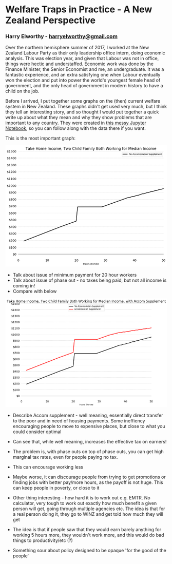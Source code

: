 # Welfare Traps in Practice - A New Zealand Perspective
### Harry Elworthy - harryelworthy@gmail.com

Over the northern hemisphere summer of 2017, I worked at the New Zealand Labour Party as their only leadership office intern, doing economic analysis. This was election year, and given that Labour was not in office, things were hectic and understaffed. Economic work was done by the Finance Minister, the Senior Economist and me, an undergraduate. It was a fantastic experience, and an extra satisfying one when Labour eventually won the election and put into power the world's youngest female head of government, and the only head of government in modern history to have a child on the job.

Before I arrived, I put together some graphs on the (then) current welfare system in New Zealand. These graphs didn't get used very much, but I think they tell an interesting story, and so thought I would put together a quick write up about what they mean and why they show problems that are important to any country. They were created in [this messy Jupyter Notebook](WorkingForFamilies.ipynb), so you can follow along with the data there if you want.

This is the most important graph:

![Figure 1](https://github.com/harryelworthy/Labour-Welfare-Work/blob/master/Take%20Home%20Income%2C%20Two%20Child%20Family%20Both%20Working%20for%20Median%20Income.png)

* Talk about issue of minimum payment for 20 hour workers
* Talk about issue of phase out - no taxes being paid, but not all income is coming in!
* Compare with below

![Figure 2](https://github.com/harryelworthy/Labour-Welfare-Work/blob/master/Take%20Home%20Income%2C%20Two%20Child%20Family%20Both%20Working%20for%20Median%20Income%2C%20with%20Accom%20Supplement.png)

* Describe Accom supplement - well meaning, essentially direct transfer to the poor and in need of housing payments. Some ineffiency encouraging people to move to expensive places, but close to what you could consider optimal
* Can see that, while well meaning, increases the effective tax on earners!

* The problem is, with phase outs on top of phase outs, you can get high marginal tax rates, even for people paying no tax.

* This can encourage working less
* Maybe worse, it can discourage people from trying to get promotions or finding jobs with better pay/more hours, as the payoff is not huge. This can keep people in poverty, or close to it

* Other thing interesting - how hard it is to work out e.g. EMTR. No calculator, very tough to work out exactly how much benefit a given person will get, going through multiple agencies etc. The idea is that for a real person doing it, they go to WINZ and get told how much they will get
* The idea is that if people saw that they would earn barely anything for working 5 hours more, they wouldn't work more, and this would do bad things to productivity/etc (?)
* Something sour about policy designed to be opaque 'for the good of the people'
